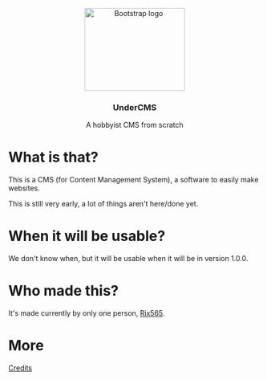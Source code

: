 <p align="center">
    <img src="https://raw.githubusercontent.com/UnderCMS/UnderCMS/master/undercms_logo.png" alt="Bootstrap logo" width="200" height="165">
</p>

<h3 align="center">UnderCMS</h3>

<p align="center">
  A hobbyist CMS from scratch
  <br>
</p>

# What is that?
This is a CMS (for Content Management System), a software to easily make websites.

This is still very early, a lot of things aren't here/done yet.

# When it will be usable?
We don't know when, but it will be usable when it will be in version 1.0.0.

# Who made this?
It's made currently by only one person, <a href="https://github.com/Rix565">Rix565</a>.

# More
<a href="https://github.com/UnderCMS/UnderCMS/blob/main/CREDITS.md">Credits</a>
